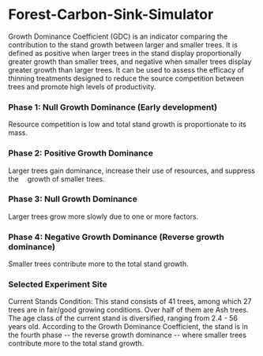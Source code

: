 # Forest-Carbon-Sink-Simulator
Growth Dominance Coefficient (GDC) is an indicator comparing the contribution to the stand growth between larger and smaller trees.
It is defined as positive when larger trees in the stand display proportionally greater growth than smaller trees, and negative when smaller trees display greater growth than larger trees.
It can be used to assess the efficacy of thinning treatments designed to reduce the source competition between trees and promote high levels of productivity.
### Phase 1: Null Growth Dominance (Early development)
Resource competition is low and total stand growth is proportionate to its mass.
### Phase 2: Positive Growth Dominance
Larger trees gain dominance, increase their use of resources, and suppress the  growth of smaller trees.
### Phase 3: Null Growth Dominance
Larger trees grow more slowly due to one or more factors.
### Phase 4: Negative Growth Dominance (Reverse growth dominance)
Smaller trees contribute more to the total stand growth.

### Selected Experiment Site
Current Stands Condition:
This stand consists of 41 trees, among which 27 trees are in fair/good growing conditions. Over half of them are Ash trees.
The age class of the current stand is diversified, ranging from 2.4 - 56 years old. According to the Growth Dominance Coefficient, the stand is in the fourth phase -- the reverse growth dominance -- where smaller trees contribute more to the total stand growth.
